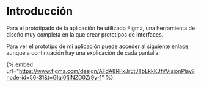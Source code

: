 # Introducción

Para el prototipado de la aplicación he utilizado Figma, una herramienta de diseño muy completa en la que crear prototipos de interfaces.&#x20;

Para ver el prototipo de mi aplicación puede acceder al siguiente enlace, aunque a continuación hay una explicación de cada pantalla:&#x20;

{% embed url="https://www.figma.com/design/AFdA8RFxJr5tJTbLkkKJfi/VisionPlay?node-id=56-31&t=GIql0fjINZD0Zr9y-1" %}
